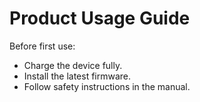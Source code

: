 # Product Usage Guide
Before first use:
- Charge the device fully.
- Install the latest firmware.
- Follow safety instructions in the manual.
